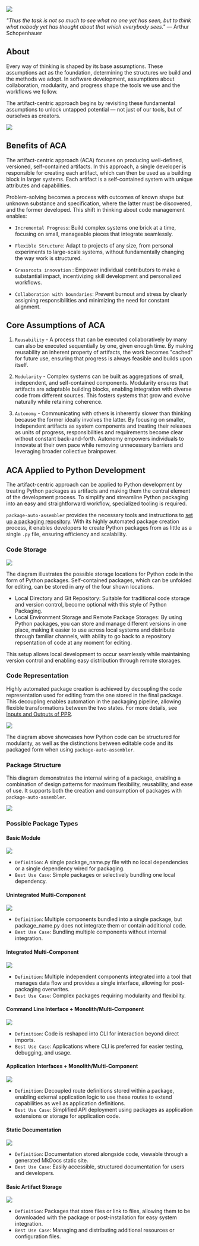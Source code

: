 ![](package_auto_assembler-aca_logo.png)


*"Thus the task is not so much to see what no one yet has seen, but to think what nobody yet has thought about that which everybody sees."* — Arthur Schopenhauer


## About

Every way of thinking is shaped by its base assumptions. These assumptions act as the foundation, determining the structures we build and the methods we adopt. In software development, assumptions about collaboration, modularity, and progress shape the tools we use and the workflows we follow.

The artifact-centric approach begins by revisiting these fundamental assumptions to unlock untapped potential — not just of our tools, but of ourselves as creators.

![](package_auto_assembler-aca_flow.png)

## Benefits of ACA

The artifact-centric approach (ACA) focuses on producing well-defined, versioned, self-contained artifacts. In this approach, a single developer is responsible for creating each artifact, which can then be used as a building block in larger systems. Each artifact is a self-contained system with unique attributes and capabilities.

Problem-solving becomes a process with outcomes of known shape but unknown substance and specification, where the latter must be discovered, and the former developed. This shift in thinking about code management enables:

- `Incremental Progress`:  Build complex systems one brick at a time, focusing on small, manageable pieces that integrate seamlessly.

- `Flexible Structure`: Adapt to projects of any size, from personal experiments to large-scale systems, without fundamentally changing the way work is structured.

- `Grassroots innovation` : Empower individual contributors to make a substantial impact, incentivizing skill development and personalized workflows.

- `Collaboration with boundaries`: Prevent burnout and stress by clearly assigning responsibilities and minimizing the need for constant alignment.



## Core Assumptions of ACA

1. `Reusability` - A process that can be executed collaboratively by many can also be executed sequentially by one, given enough time. By making reusability an inherent property of artifacts, the work becomes "cached" for future use, ensuring that progress is always feasible and builds upon itself.

2. `Modularity` - Complex systems can be built as aggregations of small, independent, and self-contained components. Modularity ensures that artifacts are adaptable building blocks, enabling integration with diverse code from different sources. This fosters systems that grow and evolve naturally while retaining coherence.

3. `Autonomy` - Communicating with others is inherently slower than thinking because the former ideally involves the latter. By focusing on smaller, independent artifacts as system components and treating their releases as units of progress, responsibilities and requirements become clear without constant back-and-forth. Autonomy empowers individuals to innovate at their own pace while removing unnecessary barriers and leveraging broader collective brainpower.


## ACA Applied to Python Development 


The artifact-centric approach can be applied to Python development by treating Python packages as artifacts and making them the central element of the development process. To simplify and streamline Python packaging into an easy and straightforward workflow, specialized tooling is required.

`package-auto-assembler` provides the necessary tools and instructions to [set up a packaging repository](https://kiril-mordan.github.io/reusables/package_auto_assembler/python_packaging_repo/#inputs-and-outputs-of-ppr). With its highly automated package creation process, it enables developers to create Python packages from as little as a single `.py` file, ensuring efficiency and scalability.

### Code Storage

![](package_auto_assembler-code_movement.png)


The diagram illustrates the possible storage locations for Python code in the form of Python packages. Self-contained packages, which can be unfolded for editing, can be stored in any of the four shown locations.

- Local Directory and Git Repository: Suitable for traditional code storage and version control, become optional with this style of Python Packaging.
- Local Environment Storage and Remote Package Storages: By using Python packages, you can store and manage different versions in one place, making it easier to use across local systems and distribute through familiar channels, with ability to go back to a repository repsentation of code at any moment for editing.

This setup allows local development to occur seamlessly while maintaining version control and enabling easy distribution through remote storages.


### Code Representation

Highly automated package creation is achieved by decoupling the code representation used for editing from the one stored in the final package. This decoupling enables automation in the packaging pipeline, allowing flexible transformations between the two states. For more details, see [Inputs and Outputs of PPR](https://kiril-mordan.github.io/reusables/package_auto_assembler/python_packaging_repo/#inputs-and-outputs-of-ppr).

![](package_auto_assembler-modular_design.png)

The diagram above showcases how Python code can be structured for modularity, as well as the distinctions between editable code and its packaged form when using `package-auto-assembler`.


### Package Structure

This diagram demonstrates the internal wiring of a package, enabling a combination of design patterns for maximum flexibility, reusability, and ease of use. It supports both the creation and consumption of packages with `package-auto-assembler`.

![](package_auto_assembler-package_structure.png)

### Possible Package Types

#### Basic Module

![](package_auto_assembler-pattern_1.png)

- `Definition`: A single package_name.py file with no local dependencies or a single dependency wired for packaging.
- `Best Use Case`: Simple packages or selectively bundling one local dependency.


#### Unintegrated Multi-Component

![](package_auto_assembler-pattern_2.png)

- `Definition`: Multiple components bundled into a single package, but package_name.py does not integrate them or contain additional code.
- `Best Use Case`: Bundling multiple components without internal integration.

#### Integrated Multi-Component

![](package_auto_assembler-pattern_3.png)

- `Definition`: Multiple independent components integrated into a tool that manages data flow and provides a single interface, allowing for post-packaging overwrites.
- `Best Use Case`: Complex packages requiring modularity and flexibility.

#### Command Line Interface + Monolith/Multi-Component

![](package_auto_assembler-pattern_4.png)

- `Definition`: Code is reshaped into CLI for interaction beyond direct imports.
- `Best Use Case`: Applications where CLI is preferred for easier testing, debugging, and usage.

#### Application Interfaces + Monolith/Multi-Component

![](package_auto_assembler-pattern_5.png)

- `Definition`: Decoupled route definitions stored within a package, enabling external application logic to use these routes to extend capabilities as well as application definitions.
- `Best Use Case`: Simplified API deployment using packages as application extensions or storage for application code.

#### Static Documentation

![](package_auto_assembler-pattern_6.png)

- `Definition`: Documentation stored alongside code, viewable through a generated MkDocs static site.
- `Best Use Case`: Easily accessible, structured documentation for users and developers.

#### Basic Artifact Storage

![](package_auto_assembler-pattern_7.png)

- `Definition`: Packages that store files or link to files, allowing them to be downloaded with the package or post-installation for easy system integration.
- `Best Use Case`: Managing and distributing additional resources or configuration files.

